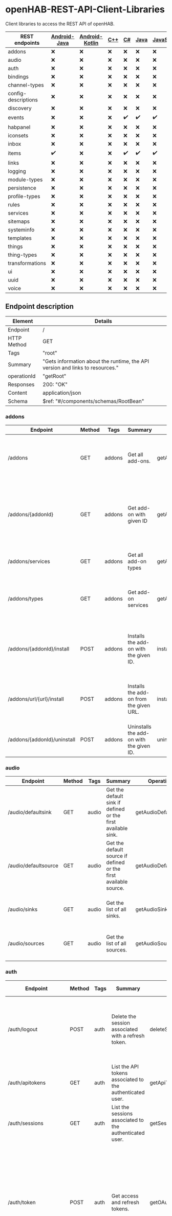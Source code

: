 # openHAB-REST-API-Client-Libraries
Client libraries to access the REST API of openHAB.

| REST endpoints | [Android-Java](https://github.com/Michdo93/android-java-openHAB-Client-Library) | [Android-Kotlin](https://github.com/Michdo93/android-kotlin-openHAB-Client-Library) | [C++](https://github.com/Michdo93/cpp-openHAB-Client-Library) | [C#](https://github.com/Michdo93/csharp-openHAB-Client-Library) | [Java](https://github.com/Michdo93/java-openHAB-Client-Library) | [JavaScript](https://github.com/Michdo93/JavaScript-openHAB-Client-Library) | [jQuery](https://github.com/Michdo93/jQuery-openHAB-Client-Library) | [NodeJS](https://github.com/Michdo93/NodeJS-openHAB-Client-Library) | [Python](https://github.com/Michdo93/Python-openHAB-Client-Library) |
| -------------- | ------------ | -------------- | --- | -- | ---- | ---------- | ------ | ------ | ------ |
| addons         | :x:          | :x:            | :x: | :x:| :x:  | :x:        | :x:    | :x:    | :x:    |
| audio          | :x:          | :x:            | :x: | :x:| :x:  | :x:        | :x:    | :x:    | :x:    |
| auth           | :x:          | :x:            | :x: | :x:| :x:  | :x:        | :x:    | :x:    | :x:    |
| bindings       | :x:          | :x:            | :x: | :x:| :x:  | :x:        | :x:    | :x:    | :x:    |
| channel-types  | :x:          | :x:            | :x: | :x:| :x:  | :x:        | :x:    | :x:    | :x:    |
| config-descriptions | :x:    | :x:            | :x: | :x:| :x:  | :x:        | :x:    | :x:    | :x:    |
| discovery      | :x:          | :x:            | :x: | :x:| :x:  | :x:        | :x:    | :x:    | :x:    |
| events         | :x:          | :x:            | :x: | :heavy_check_mark:| :heavy_check_mark:  | :heavy_check_mark:        | :x:    | :x:    | :heavy_check_mark:    |
| habpanel       | :x:          | :x:            | :x: | :x:| :x:  | :x:        | :x:    | :x:    | :x:    |
| iconsets       | :x:          | :x:            | :x: | :x:| :x:  | :x:        | :x:    | :x:    | :x:    |
| inbox          | :x:          | :x:            | :x: | :x:| :x:  | :x:        | :x:    | :x:    | :x:    |
| items          | :heavy_check_mark:          | :x:            | :x: | :heavy_check_mark:| :heavy_check_mark:  | :heavy_check_mark:        | :x:    | :x:    | :heavy_check_mark:    |
| links          | :x:          | :x:            | :x: | :x:| :x:  | :x:        | :x:    | :x:    | :x:    |
| logging        | :x:          | :x:            | :x: | :x:| :x:  | :x:        | :x:    | :x:    | :x:    |
| module-types   | :x:          | :x:            | :x: | :x:| :x:  | :x:        | :x:    | :x:    | :x:    |
| persistence    | :x:          | :x:            | :x: | :x:| :x:  | :x:        | :x:    | :x:    | :x:    |
| profile-types  | :x:          | :x:            | :x: | :x:| :x:  | :x:        | :x:    | :x:    | :x:    |
| rules          | :x:          | :x:            | :x: | :x:| :x:  | :x:        | :x:    | :x:    | :x:    |
| services       | :x:          | :x:            | :x: | :x:| :x:  | :x:        | :x:    | :x:    | :x:    |
| sitemaps       | :x:          | :x:            | :x: | :x:| :x:  | :x:        | :x:    | :x:    | :x:    |
| systeminfo     | :x:          | :x:            | :x: | :x:| :x:  | :x:        | :x:    | :x:    | :x:    |
| templates      | :x:          | :x:            | :x: | :x:| :x:  | :x:        | :x:    | :x:    | :x:    |
| things         | :x:          | :x:            | :x: | :x:| :x:  | :x:        | :x:    | :x:    | :x:    |
| thing-types    | :x:          | :x:            | :x: | :x:| :x:  | :x:        | :x:    | :x:    | :x:    |
| transformations| :x:          | :x:            | :x: | :x:| :x:  | :x:        | :x:    | :x:    | :x:    |
| ui             | :x:          | :x:            | :x: | :x:| :x:  | :x:        | :x:    | :x:    | :x:    |
| uuid           | :x:          | :x:            | :x: | :x:| :x:  | :x:        | :x:    | :x:    | :x:    |
| voice          | :x:          | :x:            | :x: | :x:| :x:  | :x:        | :x:    | :x:    | :x:    |

## Endpoint description

| Element        | Details                                                                       |
|----------------|-------------------------------------------------------------------------------|
| Endpoint       | /                                                                             |
| HTTP Method    | GET                                                                           |
| Tags           | "root"                                                                        |
| Summary        | "Gets information about the runtime, the API version and links to resources." |
| operationId    | "getRoot"                                                                     |
| Responses      | 200: "OK"                                                                     |
| Content        | application/json                                                              |
| Schema         | $ref: "#/components/schemas/RootBean"                                         |


### addons

| Endpoint   | Method | Tags   | Summary                                     | Operation ID | Parameters                                                  | Responses                           |
| ---------- | ------ | ------ | ------------------------------------------- | ------------ | ----------------------------------------------------------- | ----------------------------------- |
| /addons    | GET    | addons | Get all add-ons.                            | getAddons    | Accept-Language (header)<br>type: string<br>serviceId (query)<br>type: string | 200 - OK<br>404 - Service not found |
| /addons/{addonId}  | GET    | addons | Get add-on with given ID | getAddonById   | Accept-Language (header)<br>type: string<br>addonId (path)<br>type: string<br>serviceId (query)<br>type: string | 200 - OK<br>404 - Not found |
| /addons/services      | GET    | addons | Get all add-on types | getAddonTypes   | Accept-Language (header)<br>type: string | 200 - OK        |
| /addons/types         | GET    | addons | Get add-on services | getAddonServices  | Accept-Language (header)<br>type: string<br>serviceId (query)<br>type: string | 200 - OK<br>404 - Service not found |
| /addons/{addonId}/install | POST   | addons | Installs the add-on with the given ID. | installAddonById   | addonId (path)<br>type: string<br>required: true<br>serviceId (query)<br>type: string | 200 - OK<br>404 - Not found |
| /addons/url/{url}/install       | POST   | addons | Installs the add-on from the given URL. | installAddonFromURL | url (path)<br>type: string<br>required: true | 200 - OK<br>400 - The given URL is malformed or not valid. |
| /addons/{addonId}/uninstall      | POST   | addons | Uninstalls the add-on with the given ID. | uninstallAddon | addonId (path)<br>type: string<br>required: true | 200 - OK<br>404 - Not found       |

### audio

| Endpoint           | Method | Tags  | Summary                                               | Operation ID        | Responses                                                                                       |
| ------------------ | ------ | ----- | ----------------------------------------------------- | ------------------- | ----------------------------------------------------------------------------------------------- |
| /audio/defaultsink | GET    | audio | Get the default sink if defined or the first available sink. | getAudioDefaultSink | 200 - OK<br>content: application/json<br>schema: $ref: "#/components/schemas/AudioSinkDTO"<br>404 - Sink not found |
| /audio/defaultsource | GET    | audio | Get the default source if defined or the first available source. | getAudioDefaultSource  | 200 - OK<br>content: application/json<br>schema: $ref: "#/components/schemas/AudioSourceDTO"<br>404 - Source not found |
| /audio/sinks   | GET    | audio | Get the list of all sinks.   | getAudioSinks     | 200 - OK<br>content: application/json<br>schema: type: array<br>items: $ref: "#/components/schemas/AudioSinkDTO" |
| /audio/sources  | GET    | audio | Get the list of all sources.| getAudioSources    | 200 - OK<br>content: application/json<br>schema: type: array<br>items: $ref: "#/components/schemas/AudioSourceDTO" |


### auth

| Endpoint     | Method | Tags  | Summary                                           | Operation ID    | Request Body                                                                                            | Responses                                    |
| ------------ | ------ | ----- | ------------------------------------------------- | --------------- | ------------------------------------------------------------------------------------------------------- | -------------------------------------------- |
| /auth/logout | POST   | auth  | Delete the session associated with a refresh token. | deleteSession   | content: application/x-www-form-urlencoded<br>schema: type: object<br>properties: refresh_token: type: string id: type: string | 200 - OK<br>401 - User is not authenticated<br>404 - User or refresh token not found |
| /auth/apitokens    | GET    | auth  | List the API tokens associated to the authenticated user. | getApiTokens   | 200 - OK<br>401 - User is not authenticated<br>404 - User not found |
| /auth/sessions    | GET    | auth  | List the sessions associated to the authenticated user. | getSessionsForCurrentUser | 200 - OK<br>401 - User is not authenticated<br>404 - User not found |
| /auth/token   | POST   | auth  | Get access and refresh tokens. | getOAuthToken | useCookie (query)<br>type: boolean            | grant_type (form data)<br>type: string<br>code (form data)<br>type: string<br>redirect_uri (form data)<br>type: string<br>client_id (form data)<br>type: string<br>refresh_token (form data)<br>type: string<br>code_verifier (form data)<br>type: string | 200 - OK<br>400 - Invalid request parameters |
| /auth/apitokens/{name}   | DELETE | auth  | Revoke a specified API token associated to the authenticated user. | removeApiToken | name (path)<br>type: string | 200 - OK<br>401 - User is not authenticated<br>404 - User or API token not found |

### bindings

| Endpoint                | Method | Tags     | Summary           | Operation ID | Parameters                                | Responses                 |
| ----------------------- | ------ | -------- | ----------------- | ------------ | ----------------------------------------- | ------------------------- |
| /bindings               | GET    | bindings | Get all bindings. | getBindings  | Accept-Language (header)<br>type: string | 200 - OK<br>security: oauth2 |
| /bindings/{bindingId}/config           | GET    | bindings | Get binding configuration for given binding ID. | getBindingConfiguration  | bindingId (path)<br>type: string                     | 200 - OK<br>404 - Binding does not exist<br>500 - Configuration can not be read due to internal error<br>security: oauth2 |
| /bindings/{bindingId}/config           | PUT    | bindings | Updates a binding configuration for given binding ID and returns the old configuration. | updateBindingConfiguration | bindingId (path)<br>type: string<br>requestBody (content)<br>type: object<br>additionalProperties (type)<br>type: object | 200 - OK<br>204 - No old configuration<br>404 - Binding does not exist<br>500 - Configuration can not be updated due to internal error<br>security: oauth2 |

### channel-types

| Endpoint                               | Method | Tags            | Summary                                    | Operation ID      | Parameters                                                                                               | Responses                         |
| -------------------------------------- | ------ | --------------- | ------------------------------------------ | ----------------- | -------------------------------------------------------------------------------------------------------- | ---------------------------------- |
| /channel-types                         | GET    | channel-types   | Gets all available channel types.          | getChannelTypes   | Accept-Language (header)<br>type: string<br>prefixes (query)<br>type: string<br>description: filter UIDs by prefix (multiple comma-separated prefixes allowed, for example: 'system,mqtt') | 200 - OK<br>security: oauth2       |
| /channel-types/{channelTypeUID}            | GET    | channel-types   | Gets channel type by UID.               | getChannelTypeByUID  | channelTypeUID (path)<br>type: string<br>description: channelTypeUID<br>required: true<br>Accept-Language (header)<br>type: string                                    | 200 - Channel type with provided channelTypeUID does not exist.<br>404 - No content<br>security: oauth2 |
| /channel-types/{channelTypeUID}/linkableItemTypes | GET    | channel-types   | Gets the item types the given trigger channel type UID can be linked to. | getLinkableItemTypesByChannelTypeUID | channelTypeUID (path)<br>type: string<br>description: channelTypeUID<br>required: true<br>Accept-Language (header)<br>type: string | 200 - OK<br>content: application/json<br>schema: uniqueItems: true<br>type: array<br>items: type: string<br>204 - No content: channel type has no linkable items or is no trigger channel.<br>404 - Given channel type UID not found. | security: oauth2 |

### config-descriptions

| Endpoint                 | Method | Tags                  | Summary                                | Operation ID          | Parameters                                                                                   | Responses                                                                                                     |
| ------------------------ | ------ | --------------------- | -------------------------------------- | --------------------- | -------------------------------------------------------------------------------------------- | -------------------------------------------------------------------------------------------------------------- |
| /config-descriptions     | GET    | config-descriptions   | Gets all available config descriptions. | getConfigDescriptions | Accept-Language (header)<br>type: string<br>scheme (query)<br>type: string<br>description: scheme filter | 200 - OK<br>content: application/json<br>schema: type: array<br>items: $ref: "#/components/schemas/ConfigDescriptionDTO" | security: oauth2 |
| /config-descriptions/{uri}           | GET    | config-descriptions   | Gets a config description by URI.      | getConfigDescriptionByURI | Accept-Language (header)<br>type: string<br>uri (path)<br>type: string<br>description: uri | 200 - OK<br>content: application/json<br>schema: $ref: "#/components/schemas/ConfigDescriptionDTO"<br>400 - Invalid URI syntax<br>404 - Not found | security: oauth2 |

### discovery

| Endpoint                           | Method | Tags           | Summary                                    | Operation ID                      | Responses                                                                               |
| ---------------------------------- | ------ | -------------- | ------------------------------------------ | --------------------------------- | --------------------------------------------------------------------------------------- |
| /discovery                         | GET    | discovery      | Gets all bindings that support discovery.  | getBindingsWithDiscoverySupport  | 200 - OK<br>content: application/json<br>schema: uniqueItems: true<br>type: array<br>items: type: string | security: oauth2 |
| /discovery/bindings/{bindingId}/scan | POST   | discovery      | Starts asynchronous discovery process for a binding and returns the timeout in seconds of the discovery operation. | scan          | 200 - OK<br>content: text/plain<br>schema: type: integer<br>format: int32<br>security: oauth2 |

### events

| Endpoint                  | HTTP Method | Tags        | Summary                                                     | operationId                      | Parameters                |  Responses               |
|--------------------------|-------------|-------------|-------------------------------------------------------------|----------------------------------|---------------------------|-------------------------|
| /events                  | GET         | "events"    | Get all events.                                             | "getEvents"                      | | 200: "OK"               |
|                          |             |             |                                                             |                                  | 400: "Topic is empty or contains invalid characters" |
| /events/states           | GET         | "events"    | Initiates a new item state tracker connection             | "initNewStateTacker"             | | 200: "OK"               |
| /events/states/{connectionId} | POST    | "events"    | Changes the list of items a SSE connection will receive state updates to. | "updateItemListForStateUpdates" | name: "connectionId"      | 200: "OK"                |
|                          |             |             |                                                             |                                  | in: "path"                | 404: "Unknown connectionId" |


### habpanel

| Endpoint                                | Method | Tags      | Summary                        | Operation ID         | Parameters                                                                                              | Responses                                                                                                             |
| --------------------------------------- | ------ | --------- | ------------------------------ | -------------------- | ------------------------------------------------------------------------------------------------------- | -------------------------------------------------------------------------------------------------------------------- |
| /habpanel/gallery/{galleryName}/widgets | GET    | habpanel  | Gets the list of widget gallery items. | getGalleryWidgetList | 0: name: "galleryName"<br>   in: "path"<br>   description: "gallery name e.g. 'community'"<br>   required: true<br>   schema: type: "string" | 200 - OK<br>content: application/json<br>schema: type: "array"<br>items: $ref: "#/components/schemas/GalleryWidgetsListItem"<br>404 - Unknown gallery |
| /habpanel/gallery/{galleryName}/widgets/{id} | GET    | habpanel  | Gets the details about a widget gallery item. | getGalleryWidgetsItem | 0: name: "galleryName"<br>   in: "path"<br>   description: "gallery name e.g. 'community'"<br>   required: true<br>   schema: type: "string"<br> 1: name: "id"<br>   in: "path"<br>   description: "id within the gallery"<br>   required: true<br>   schema: type: "string" | 200 - OK<br>content: application/json<br>schema: $ref: "#/components/schemas/GalleryItem"<br>404 - Unknown gallery or gallery item not found |


### iconsets

| Endpoint    | Method | Tags      | Summary           | Operation ID | Parameters                                                      | Responses                                                     |
| ----------- | ------ | --------- | ----------------- | ------------ | --------------------------------------------------------------- | ------------------------------------------------------------ |
| /iconsets   | GET    | iconsets  | Gets all icon sets | getIconSets  | 0: name: "Accept-Language"<br>   in: "header"<br>   description: "language"<br>   schema: type: "string" | 200 - OK<br>content: application/json<br>schema: type: "array"<br>items: $ref: "#/components/schemas/IconSet" |


### inbox

| Endpoint                | Method | Tags   | Summary                                                           | Operation ID          | Parameters                                                                                         | Request Body                                              | Responses                                                                                                          | Security            |
| ----------------------- | ------ | ------ | ----------------------------------------------------------------- | --------------------- | -------------------------------------------------------------------------------------------------- | --------------------------------------------------------- | ------------------------------------------------------------------------------------------------------------------ | -------------------- |
| /inbox/{thingUID}/approve | POST   | inbox  | Approves the discovery result by adding the thing to the registry. | approveInboxItemById  | Accept-Language: header<br>thingUID: path (required)<br>newThingId: query (description: new thing ID) | content: text/plain<br>schema: type: string              | 200 - OK<br>400 - Invalid new thing ID<br>404 - Thing unable to be approved<br>409 - No binding found that supports this thing | oauth2: admin        |
| /inbox/{thingUID}  | DELETE | inbox  | Removes the discovery result from the inbox. | removeItemFromInbox | thingUID: path (required)                  | 200 - OK<br>404 - Discovery result not found in the inbox | oauth2: admin |
| /inbox                      | GET    | inbox  | Get all discovered things.       | getDiscoveredInboxItems | 200 - OK<br>content: application/json<br>schema: array items: $ref: "#/components/schemas/DiscoveryResultDTO" | oauth2: admin |
| /inbox/{thingUID}/ignore    | POST   | inbox  | Flags a discovery result as ignored.      | flagInboxItemAsIgnored     | 200 - OK              | oauth2: admin |
| /inbox/{thingUID}/unignore        | POST   | inbox  | Removes ignore flag from a discovery result. | removeIgnoreFlagOnInboxItem | 200 - OK              | oauth2: admin |

### items

| Endpoint                           | HTTP Method | Tags     | Summary                                    | operationId            | Parameters                               | Request Body   | Responses                                                          | Security          |
|-----------------------------------|-------------|----------|--------------------------------------------|------------------------|------------------------------------------|----------------|-------------------------------------------------------------------|-------------------|
| /items/{itemName}/members/{memberItemName} | PUT         | "items"  | "Adds a new member to a group item."       | "addMemberToGroupItem" | name: "itemName"                       |                | 200: "OK"                                                          | oauth2: "admin"   |
|                                   |             |          |                                            |                        | in: "path"                             |                | 404: "Item or member item not found or item is not of type group item." |                   |
|                                   |             |          |                                            |                        | description: "item name"               |                | 405: "Member item is not editable."                              |                   |
|                                   |             |          |                                            |                        | required: true                        |                |                                                                   |                   |
|                                   |             |          |                                            |                        | schema: type: "string"                |                |                                                                   |                   |
|                                   |             |          |                                            |                        |                                      |                |                                                                   |                   |
|                                   |             |          |                                            |                        | name: "memberItemName"                 |                |                                                                   |                   |
|                                   |             |          |                                            |                        | in: "path"                             |                |                                                                   |                   |
|                                   |             |          |                                            |                        | description: "member item name"        |                |                                                                   |                   |
|                                   |             |          |                                            |                        | required: true                        |                |                                                                   |                   |
|                                   |             |          |                                            |                        | schema: type: "string"                |                |                                                                   |                   |
| /items/{itemname}/metadata/{namespace} | PUT         | "items"  | "Adds metadata to an item."               | "addMetadataToItem"    | name: "itemname"                       |                | 200: "OK"                                                          | oauth2: "admin"   |
|                                   |             |          |                                            |                        | in: "path"                             |                | 201: "Created"                                                     |                   |
|                                   |             |          |                                            |                        | description: "item name"               |                | 400: "Metadata value empty."                                       |                   |
|                                   |             |          |                                            |                        | required: true                        |                | 404: "Item not found."                                             |                   |
|                                   |             |          |                                            |                        | schema: type: "string"                |                | 405: "Metadata not editable."                                      |                   |
|                                   |             |          |                                            |                        |                                      |                |                                                                   |                   |
|                                   |             |          |                                            |                        | name: "namespace"                     |                |                                                                   |                   |
|                                   |             |          |                                            |                        | in: "path"                             |                |                                                                   |                   |
|                                   |             |          |                                            |                        | description: "namespace"              |                |                                                                   |                   |
|                                   |             |          |                                            |                        | required: true                        |                |                                                                   |                   |
|                                   |             |          |                                            |                        | schema: type: "string"                |                |                                                                   |                   |
| /items/{itemname}/tags/{tag}       | PUT         | "items"  | "Adds a tag to an item."                   | "addTagToItem"         | name: "itemname"                       |                | 200: "OK"                                                          | oauth2: "admin"   |
|                                   |             |          |                                            |                        | in: "path"                             |                |                                                                   |                   |
|                                   |             |          |                                            |                        | description: "item name"               |                |                                                                   |                   |
|                                   |             |          |                                            |                        | required: true                        |                |                                                                   |                   |
|                                   |             |          |                                            |                        | schema: type: "string"                |                |                                                                   |                   |
|                                   |             |          |                                            |                        |                                      |                | 404: "Item not found."                                             |                   |
|                                   |             |          |                                            |                        |                                      |                | 405: "Item not editable."                                          |                   |
| /items/{itemname}/tags/{tag}       | DELETE      | "items"  | "Removes a tag from an item."              | "removeTagFromItem"    | name: "itemname"                       |                | 200: "OK"                                                          | oauth2: "admin"   |
|                                   |             |          |                                            |                        | in: "path"                             |                |                                                                   |                   |
|                                   |             |          |                                            |                        | description: "item name"               |                |                                                                   |                   |
|                                   |             |          |                                            |                        | required: true                        |                |                                                                   |                   |
|                                   |             |          |                                            |                        | schema: type: "string"                |                |                                                                   |                   |
|                                   |             |          |                                            |                        |                                      |                | 404: "Item not found."                                             |                   |
|                                   |             |          |                                            |                        |                                      |                | 405: "Item not editable."                                          |                   |
| /items/{itemname}                 | GET         | "items"  | "Gets a single item."                      | "getItemByName"        | name: "Accept-Language"                |                | 200: "OK"                                                          |                   |
|                                   |             |          |                                            |                        | description: "language"                |                | 404: "Item not found"                                              |                   |
|                                   |             |          |                                            |                        | schema: type: "string"                |                |                                                                   |                   |
|                                   |             |          |                                            |                        |                                      |                |                                                                   |                   |
|                                   |             |          |                                            |                        | name: "metadata"                      |                |                                                                   |                   |
|                                   |             |          |                                            |                        | description: "metadata selector - a comma separated list or a regular expression (suppressed if no value given)" | |                   |
|                                   |             |          |                                            |                        | schema: type: "string"                |                |                                                                   |                   |
|                                   |             |          |                                            |                        |                                      |                |                                                                   |                   |
|                                   |             |          |                                            |                        | name: "recursive"                     |                |                                                                   |                   |
|                                   |             |          |                                            |                        | description: "get member items if the item is a group item" |         |                                                                   |                   |
|                                   |             |          |                                            |                        | schema: type: "boolean"              | default: true                  |                                                                   |                   |
|                                   |             |          |                                            |                        |                                      |                |                                                                   |                   |
|                                   |             |          |                                            |                        | name: "itemname"                      |                |                                                                   |                   |
|                                   |             |          |                                            |                        | description: "item name"               | required: true                 |                                                                   |                   |
|                                   |             |          |                                            |                        | schema: type: "string"                |                |                                                                   |                   |
|                                   |             |          |                                            |                        |                                      |                | 200: "OK"                                                          |                   |
|                                   |             |          |                                            |                        | content: application/json             | schema: {...}                  |                                                                   |                   |
|                                   |             |          |                                            |                        |                                      |                |                                                                   |                   |
|                                   |             |          |                                            |                        | 404: "Item not found."               |                                      |                                                                   |                   |
|                                   |             |          |                                            |                        |                                      |                |                                                                   |                   |
|                                   |             |          |                                            |                        | 405: "Item not editable."            |                                      |                                                                   |                   |
|                                   |             |          |                                            |                        |                                      |                |                                                                   |                   |
|                                   |             |          |                                            |                        | oauth2:                               |                                      |                                                                   |                   |
|                                   |             |          |                                            |                        | 0: "admin"                           |                                      |                                                                   |                   |
|                                   |             |          |                                            |                        |                                      |                |                                                                   |                   |
| /items                             | GET         | "items"  | "Get all available items."                 | "getItems"             | name: "Accept-Language"                |                | 200: "OK"                                                          |                   |
|                                   |             |          |                                            |                        | description: "language"                |                |                                                                   |                   |
|                                   |             |          |                                            |                        | schema: type: "string"                |                |                                                                   |                   |
|                                   |             |          |                                            |                        |                                      |                |                                                                   |                   |
|                                   |             |          |                                            |                        | name: "type"                          |                |                                                                   |                   |
|                                   |             |          |                                            |                        | description: "item type filter"       |                |                                                                   |                   |
|                                   |             |          |                                            |                        | schema: type: "string"                |                |                                                                   |                   |
|                                   |             |          |                                            |                        |                                      |                |                                                                   |                   |
|                                   |             |          |                                            |                        | name: "tags"                          |                |                                                                   |                   |
|                                   |             |          |                                            |                        | description: "item tag filter"        |                |                                                                   |                   |
|                                   |             |          |                                            |                        | schema: type: "string"                |                |                                                                   |                   |
|                                   |             |          |                                            |                        |                                      |                |                                                                   |                   |
|                                   |             |          |                                            |                        | name: "metadata"                      |                |                                                                   |                   |
|                                   |             |          |                                            |                        | description: "metadata selector - a comma separated list or a regular expression (suppressed if no value given)" | |                   |
|                                   |             |          |                                            |                        | schema: type: "string"                |                |                                                                   |                   |
|                                   |             |          |                                            |                        |                                      |                |                                                                   |                   |
|                                   |             |          |                                            |                        | name: "recursive"                     |                |                                                                   |                   |
|                                   |             |          |                                            |                        | description: "get member items recursively" |                       |                                                                   |                   |
|                                   |             |          |                                            |                        | schema: type: "boolean"              | default: false                 |                                                                   |                   |
|                                   |             |          |                                            |                        |                                      |                |                                                                   |                   |
|                                   |             |          |                                            |                        | name: "fields"                        |                |                                                                   |                   |
|                                   |             |          |                                            |                        | description: "limit output to the given fields (comma separated)" |       |                                                                   |                   |
|                                   |             |          |                                            |                        | schema: type: "string"                |                |                                                                   |                   |
|                                   |             |          |                                            |                        |                                      |                |                                                                   |                   |
|                                   |             |          |                                            |                        | 200: "OK"                            | content: application/json       | schema: {...}                  |                                      |
|                                   |             |          |                                            |                        |                                      |                |                                                                   |                   |
| /items                             | PUT         | "items"  | "Adds a list of items to the registry or updates the existing items." |         | name: "Accept-Language"                |                | 200: "OK"                                                          | oauth2: "admin"   |
|                                   |             |          |                                            |                        | description: "language"                |                | 400: "Payload is invalid."                                         |                   |
|                                   |             |          |                                            |                        | schema: type: "string"                |                |                                                                   |                   |
|                                   |             |          |                                            |                        |                                      |                |                                                                   |                   |
|                                   |             |          |                                            |                        | name: "itemname"                      |                |                                                                   |                   |
|                                   |             |          |                                            |                        | description: "item name"               | required: true                 |                                                                   |                   |
|                                   |             |          |                                            |                        | schema: type: "string"                |                |                                                                   |                   |
|                                   |             |          |                                            |                        |                                      |                |                                                                   |                   |
|                                   |             |          |                                            |                        | 200: "OK"                            | content: */*                    | schema: {...}                  |                   |
|                                   |             |          |                                            |                        |                                      |                |                                                                   |                   |
|                                   |             |          |                                            |                        | 405: "Item not editable."            |                                      |                                                                   |                   |
|                                   |             |          |                                            |                        |                                      |                |                                                                   |                   |
|                                   |             |          |                                            |                        | oauth2:                               |                                      |                                                                   |                   |
|                                   |             |          |                                            |                        | 0: "admin"                           |                                      |                                                                   |                   |
|                                   |             |          |                                            |                        |                                      |                |                                                                   |                   |
| /items/{itemname}/state           | GET         | "items"  | "Gets the state of an item."               | "getItemState_1"       | name: "itemname"                       |                | 200: "OK"                                                          |                   |
|                                   |             |          |                                            |                        | in: "path"                             |                | content: text/plain                 |                   |
|                                   |             |          |                                            |                        | description: "item name"               |                | schema: {...}                      |                   |
|                                   |             |          |                                            |                        | required: true                        |                |                                   |                   |
|                                   |             |          |                                            |                        | schema: type: "string"                |                |                                   |                   |
|                                   |             |          |                                            |                        |                                      |                |                                   |                   |
|                                   |             |          |                                            |                        |                                      |                |                                   |                   |
|                                   |             |          |                                            |                        |                                      |                | 404: "Item not found"              |                   |
| /items/{itemname}/state           | PUT         | "items"  | "Updates the state of an item."            | "updateItemState"     | name: "Accept-Language"                |                | 202: "Accepted"                   |                   |
|                                   |             |          |                                            |                        | in: "header"                           |                | 400: "Item state null"           |                   |
|                                   |             |          |                                            |                        | description: "language"                |                | 404: "Item not found"              |                   |
|                                   |             |          |                                            |                        | schema: type: "string"                |                |                                   |                   |
|                                   |             |          |                                            |                        |                                      |                |                                   |                   |
|                                   |             |          |                                            |                        | name: "itemname"                      |                |                                   |                   |
|                                   |             |          |                                            |                        | description: "item name"               | required: true                 |                                   |                   |
|                                   |             |          |                                            |                        | schema: type: "string"                |                |                                   |                   |
|                                   |             |          |                                            |                        |                                      |                |                                   |                   |
|                                   |             |          |                                            |                        |                                      |                | 404: "Item not found"              |                   |
| /items/{itemName}/semantic/{semanticClass} | GET     | "items"  | "Gets the item which defines the requested semantics of an item." | "getSemanticItem" | name: "Accept-Language"                |                | 200: "OK"                      |               |
|                                   |             |          |                                                |                    | in: "header"                           |                | 404: "Item not found"          |               |
|                                   |             |          |                                                |                    | description: "language"                |                |                               |               |
|                                   |             |          |                                                |                    | schema: type: "string"                |                |                               |               |
|                                   |             |          |                                                |                    |                                      |                |                               |               |
|                                   |             |          |                                                |                    | name: "itemName"                      |                |                               |               |
|                                   |             |          |                                                |                    | description: "item name"               | required: true                 |                               |               |
|                                   |             |          |                                                |                    | schema: type: "string"                |                |                               |               |
|                                   |             |          |                                                |                    |                                      |                |                               |               |
|                                   |             |          |                                                |                    | name: "semanticClass"                  |                |                               |               |
|                                   |             |          |                                                |                    | description: "semantic class"        | required: true                 |                               |               |
|                                   |             |          |                                                |                    | schema: type: "string"                |                |                               |               |
| /items/metadata/purge             | POST        | "items"  | "Remove unused/orphaned metadata."            | "purgeDatabase"    |                                      |                | 200: "OK"                      | oauth2:        |
|                                   |             |          |                                                |                    |                                      |                |                               | 0: "admin"    |

### links

| Endpoint                          | HTTP Method | Tags     | Summary                                        | operationId        | Parameters                               | Request Body   | Responses                      | Security      |
|-----------------------------------|-------------|----------|------------------------------------------------|--------------------|------------------------------------------|----------------|-------------------------------|---------------|
| /links                            | GET         | "links"  | "Gets all available links."                  | "getItemLinks"     | name: "channelUID"                     |                | 200: "OK"                      | oauth2:        |
|                                   |             |          |                                                |                    | in: "query"                          |                |                               | 0: "admin"    |
|                                   |             |          |                                                |                    | description: "filter by channel UID" |                |                               |               |
|                                   |             |          |                                                |                    | schema: type: "string"                |                |                               |               |
|                                   |             |          |                                                |                    |                                      |                |                               |               |
|                                   |             |          |                                                |                    | name: "itemName"                     |                |                               |               |
|                                   |             |          |                                                |                    | description: "filter by item name"   |                |                               |               |
|                                   |             |          |                                                |                    | schema: type: "string"                |                |                               |               |
|                                   |             |          |                                                |                    |                                      |                |                               |               |
|                                   |             |          |                                                |                    |                                      |                | 200: "OK"                      |               |
|                                   |             |          |                                                |                    | content: application/json            | schema: {...}                  |                               |               |
|                                   |             |          |                                                |                    |                                      |                |                               |               |
|                                   |             |          |                                                |                    | oauth2:                               |                                |                               |               |
|                                   |             |          |                                                |                    | 0: "admin"                           |                                |                               |               |
| /links/{itemName}/{channelUID}   | GET                                           |                                |
|                                  |                                             |                                |
|                                  |                                             |                                |
|                                  |                                             |                                |
|                                  |                                             |                                |
|                                  |                                             |                                |
|                                  |                                             |                                |
|                                  |                                             |                                |
|                                  |                                             |                                |
|                                  |                                             |                                |
|                                  |                                             |                                |
|                                  |                                             |                                |
|                                  |                                             |                                |
|                                  |                                             |                                |
|                                  |                                             |                                |
|                                  |                                             |                                |
|                                  |                                             |                                |
|                                  |                                             |                                |
| /links/{itemName}/{channelUID}   | GET         | "links"  | "Retrieves an individual link."              | "getItemLink"          | name: "itemName"                     |                                    | 200: "OK"                          | oauth2: 0: "admin" |
|                                  |             |          |                                               |                        | in: "path"                           |                                    | 404: "Content does not match the path" |                   |
|                                  |             |          |                                               |                        | description: "item name"             |                                    |                                   |                   |
|                                  |             |          |                                               |                        | required: true                      |                                    |                                   |                   |
|                                  |             |          |                                               |                        | schema: type: "string"              |                                    |                                   |                   |
|                                  |             |          |                                               |                        |                                      |                                    |                                   |                   |
|                                  |             |          |                                               |                        | name: "channelUID"                  |                                    |                                   |                   |
|                                  |             |          |                                               |                        | description: "channel UID"          |                                    |                                   |                   |
|                                  |             |          |                                               |                        | required: true                      |                                    |                                   |                   |
|                                  |             |          |                                               |                        | schema: type: "string"              |                                    |                                   |                   |
|                                  |             |          |                                               |                        |                                      |                                    |                                   |                   |
|                                  |             |          |                                               |                        |                                      |                                    |                                   |                   |
|                                  |             |          |                                               |                        |                                      |                                    |                                   |                   |
|                                  |             |          |                                               |                        |                                      |                                    |                                   |                   |
| /links/{itemName}/{channelUID}    | PUT         | "links"  | "Links an item to a channel."                | "linkItemToChannel" | name: "itemName"                     |                | 200: "OK"                      | oauth2: 0: "admin" |
|                                   |             |          |                                               |                    | in: "path"                           |                | 400: "Content does not match the path" |               |
|                                   |             |          |                                               |                    | description: "item name"             |                | 405: "Link is not editable"    |               |
|                                   |             |          |                                               |                    | required: true                      |                |                               |               |
|                                   |             |          |                                               |                    | schema: type: "string"              |                |                               |               |
|                                   |             |          |                                               |                    |                                      |                |                               |               |
|                                   |             |          |                                               |                    | name: "channelUID"                  |                |                               |               |
|                                   |             |          |                                               |                    | description: "channel UID"          |                |                               |               |
|                                   |             |          |                                               |                    | required: true                      |                |                               |               |
|                                   |             |          |                                               |                    | schema: type: "string"              |                |                               |               |
| /links/{itemName}/{channelUID}    | DELETE      | "links"  | "Unlinks an item from a channel."           | "unlinkItemFromChannel" | name: "itemName"                     |                                    | 200: "OK"                          | oauth2: 0: "admin" |
|                                  |             |          |                                               |                        | in: "path"                           |                                    | 404: "Link not found."            |                   |
|                                  |             |          |                                               |                        | description: "itemName"             |                                    | 405: "Link not editable."         |                   |
|                                  |             |          |                                               |                        | required: true                      |                                    |                                   |                   |
|                                  |             |          |                                               |                        | schema: type: "string"              |                                    |                                   |                   |
|                                  |             |          |                                               |                        |                                      |                                    |                                   |                   |
|                                  |             |          |                                               |                        | name: "channelUID"                  |                                    |                                   |                   |
|                                  |             |          |                                               |                        | description: "channelUID"            |                                    |                                   |                   |
|                                  |             |          |                                               |                        | required: true                      |                                    |                                   |                   |
|                                  |             |          |                                               |                        | schema: type: "string"              |                                    |                                   |                   |
|                                  |             |          |                                               |                        |                                      |                                    |                                   |                   |
|                                  |             |          |                                               |                        |                                      |                                    |                                   |                   |
|                                  |             |          |                                               |                        |                                      |                                    |                                   |                   |
| /links/purge   | POST        | "links" | "Remove unused/orphaned links."     | "purgeDatabase_1" |                     |                    | 200: "OK"         | oauth2: 0: "admin" |
| /links/{object}             | DELETE      | "links" | "Delete all links that refer to an item or thing." | "removeAllLinksForObject"  |                                      |              | 200: "OK"   | oauth2: 0: "admin" |

### logging

| Endpoint              | Method | Tags     | Summary                            | Operation ID | Parameters                                                                                                         | Responses                                                     |
| --------------------- | ------ | -------- | ---------------------------------- | ------------ | ------------------------------------------------------------------------------------------------------------------ | ------------------------------------------------------------ |
| /logging/{loggerName} | GET    | logging  | Get a single logger.               | getLogger    | - name: loggerName<br>  in: path<br>  description: logger name<br>  required: true<br>  schema: {type: "string"} | 200 - OK<br>content: application/json<br>schema: $ref: "#/components/schemas/LoggerInfo"<br>security: 0: oauth2: 0: "admin" |
| /logging/{loggerName} | PUT    | logging  | Modify or add logger               | putLogger    | - name: loggerName<br>  in: path<br>  description: logger name<br>  required: true<br>  schema: {type: "string"} | 200 - OK<br>400 - Payload is invalid.<br>security: 0: oauth2: 0: "admin" |
| /logging/{loggerName} | DELETE | logging  | Remove a single logger.            | removeLogger | - name: loggerName<br>  in: path<br>  description: logger name<br>  required: true<br>  schema: {type: "string"} | 200 - OK<br>security: 0: oauth2: 0: "admin"                   |
| /logging    | GET    | logging  | Get all loggers | getLogger_1   | 200 - OK<br>content: application/json<br>schema: $ref: "#/components/schemas/LoggerBean"<br>security: 0: oauth2: 0: "admin" |


### module-types

| Endpoint              | Method | Tags          | Summary                            | Operation ID   | Parameters                                                                                                                                                       | Responses                                                                                                            |
| --------------------- | ------ | ------------- | ---------------------------------- | -------------- | ---------------------------------------------------------------------------------------------------------------------------------------------------------------- | ------------------------------------------------------------------------------------------------------------------- |
| /module-types         | GET    | module-types  | Get all available module types.    | getModuleTypes | 0: name: "Accept-Language"<br>   in: "header"<br>   description: "language"<br>   schema: type: "string"<br> 1: name: "tags"<br>   in: "query"<br>   description: "tags for filtering"<br>   schema: type: "string"<br> 2: name: "type"<br>   in: "query"<br>   description: "filtering by action, condition or trigger"<br>   schema: type: "string" | 200 - OK<br>content: application/json<br>schema: type: "array"<br>items: $ref: "#/components/schemas/ModuleTypeDTO" |
| /module-types/{moduleTypeUID}     | GET    | module-types  | Gets a module type corresponding to the given UID. | getModuleTypeById  | 0: name: "Accept-Language"<br>   in: "header"<br>   description: "language"<br>   schema: type: "string"<br> 1: name: "moduleTypeUID"<br>   in: "path"<br>   description: "moduleTypeUID"<br>   required: true<br>   schema: type: "string" | 200 - OK<br>content: application/json<br>schema: {…}<br>404 - Module Type corresponding to the given UID does not found. |


### persistence

| Endpoint                             | HTTP Method | Tags          | Summary                                                 | operationId                            | Parameters                                       | Request Body                   | Responses                            | Security              |
|---------------------------------------|-------------|---------------|---------------------------------------------------------|----------------------------------------|--------------------------------------------------|-------------------------------|--------------------------------------|-----------------------|
| /persistence/items/{itemname}         | GET         | "persistence" | "Gets item persistence data from the persistence service." | "getItemDataFromPersistenceService"   | name: "serviceId"                              |                                | 200: "OK"                            |                       |
|                                     |             |               |                                                         |                                        | in: "query"                                    |                                |                                    |                       |
|                                     |             |               |                                                         |                                        | description: "Id of the persistence service. If not provided the default service will be used" | required: false                |                                    |                       |
|                                     |             |               |                                                         |                                        | schema: type: "string"                        |                                |                                    |                       |
|                                     |             |               |                                                         |                                        | name: "itemname"                              |                                |                                    |                       |
|                                     |             |               |                                                         |                                        | description: "The item name"                  | required: true                |                                    |                       |
|                                     |             |               |                                                         |                                        | schema: type: "string"                        |                                |                                    |                       |
|                                     |             |               |                                                         |                                        | name: "starttime"                             | in: "query"                    |                                    |                       |
|                                     |             |               |                                                         |                                        | description: "Start time of the data to return. Will default to 1 day before endtime. [yyyy-MM-dd'T'HH:mm:ss.SSSZ]" | required: false               |                                    |                       |
|                                     |             |               |                                                         |                                        | schema: type: "string"                        |                                |                                    |                       |
|                                     |             |               |                                                         |                                        | name: "endtime"                               | in: "query"                    |                                    |                       |
|                                     |             |               |                                                         |                                        | description: "End time of the data to return. Will default to current time. [yyyy-MM-dd'T'HH:mm:ss.SSSZ]" | required: false               |                                    |                       |
|                                     |             |               |                                                         |                                        | schema: type: "string"                        |                                |                                    |                       |
|                                     |             |               |                                                         |                                        | name: "page"                                  | in: "query"                    |                                    |                       |
|                                     |             |               |                                                         |                                        | description: "Page number of data to return. This parameter will enable paging." | required: false               |                                    |                       |
|                                     |             |               |                                                         |                                        | schema: type: "integer"                       | format: "int32"                |                                    |                       |
|                                     |             |               |                                                         |                                        | name: "pagelength"                            | in: "query"                    |                                    |                       |
|                                     |             |               |                                                         |                                        | description: "The length of each page."       | required: false               |                                    |                       |
|                                     |             |               |                                                         |                                        | schema: type: "integer"                       | format: "int32"                |                                    |                       |
|                                     |             |               |                                                         |                                        | name: "boundary"                              | in: "query"                    |                                    |                       |
|                                     |             |               |                                                         |                                        | description: "Gets one value before and after the requested period." | required: false               |                                    |                       |
|                                     |             |               |                                                         |                                        | schema: type: "boolean"                       |                                |                                    |                       |
|                                     |             |               |                                                         |                                        |                                      |                                |                                    |                       |
|                                     |             |               |                                                         |                                        |                                      |                                | 200: "OK"                            |                       |
|                                     |             |               |                                                         |                                        | content: application/json                     | schema: {...}                  |                                    |                       |
| /persistence/items/{itemname}         | PUT         | "persistence" | "Stores item persistence data into the persistence service." | "storeItemDataInPersistenceService"   | name: "serviceId"                              |                                | 200: "OK"                            | oauth2: 0: "admin"    |
|                                     |             |               |                                                         |                                        | in: "query"                                    |                                |                                    |                       |
|                                     |             |               |                                                         |                                        | description: "Id of the persistence service. If not provided the default service will be used" | required: false                |                                    |                       |
|                                     |             |               |                                                         |                                        | schema: type: "string"                        |                                |                                    |                       |
|                                     |             |               |                                                         |                                        | name: "itemname"                              |                                |                                    |                       |
|                                     |             |               |                                                         |                                        | description: "The item name."                 | required: true                |                                    |                       |
|                                     |             |               |                                                         |                                        | schema: type: "string"                        |                                |                                    |                       |
|                                     |             |               |                                                         |                                        | name: "time"                                  | in: "query"                    |                                    |                       |
|                                     |             |               |                                                         |                                        | description: "Time of the data to be stored. Will default to current time. [yyyy-MM-dd'T'HH:mm:ss.SSSZ]" | required: true                |                                    |                       |
|                                     |             |               |                                                         |                                        | schema: type: "string"                        |                                |                                    |                       |
|                                     |             |               |                                                         |                                        | name: "state"                                 | in: "query"                    |                                    |                       |
|                                     |             |               |                                                         |                                        | description: "The state to store."            | required: true                |                                    |                       |
|                                     |             |               |                                                         |                                        | schema: type: "string"                        |                                |                                    |                       |
|                                     |             |               |                                                         |                                        |                                      |                                |                                    |                       |
|                                     |             |               |                                                         |                                        |                                      |                                | 200: "OK"                            |                       |
| /persistence/items/{itemname}         | DELETE      | "persistence" | "Deletes item persistence data from a specific persistence service in a given time range." | "deleteItemFromPersistenceService"   | name: "serviceId"                              |                                | 200: "OK"                            | oauth2: 0: "admin"    |
|                                     |             |               |                                                         |                                        | in: "query"                                    |                                |                                    |                       |
|                                     |             |               |                                                         |                                        | description: "Id of the persistence service." | required: true                 |                                    |                       |
|                                     |             |               |                                                         |                                        | schema: type: "string"                        |                                |                                    |                       |
|                                     |             |               |                                                         |                                        | name: "itemname"                              |                                |                                    |                       |
|                                     |             |               |                                                         |                                        | description: "The item name."                 | required: true                |                                    |                       |
|                                     |             |               |                                                         |                                        | schema: type: "string"                        |                                |                                    |                       |
|                                     |             |               |                                                         |                                        | name: "starttime"                             | in: "query"                    |                                    |                       |
|                                     |             |               |                                                         |                                        | description: "Start of the time range to be deleted. [yyyy-MM-dd'T'HH:mm:ss.SSSZ]" | required: true                |                                    |                       |
|                                     |             |               |                                                         |                                        | schema: type: "string"                        |                                |                                    |                       |
|                                     |             |               |                                                         |                                        | name: "endtime"                               | in: "query"                    |                                    |                       |
|                                     |             |               |                                                         |                                        | description: "End of the time range to be deleted. [yyyy-MM-dd'T'HH:mm:ss.SSSZ]" | required: true                |                                    |                       |
|                                     |             |               |                                                         |                                        | schema: type: "string"                        |                                |                                    |                       |
|                                     |             |               |                                                         |                                        |                                      |                                |                                    |                       |
|                                     |             |               |                                                         |                                        |                                      |                                | 200: "OK"                            |                       |
|                                     |             |               |                                                         |                                        | content: application/json                     | schema: {...}                  |                                    |                       |
|                                     |             |               |                                                         |                                        |                                      |                                | 400: "Invalid filter parameters"     |                       |
|                                     |             |               |                                                         |                                        |                                      |                                | 404: "Unknown persistence service" |                       |
| /persistence                         | GET         | "persistence" | "Gets a list of persistence services."                | "getPersistenceServices"              | name: "Accept-Language"                      |                                | 200: "OK"                            |                       |
|                                     |             |               |                                                         |                                        | in: "header"                                  |                                |                                    |                       |
|                                     |             |               |                                                         |                                        | description: "language"                      | required: false               |                                    |                       |
|                                     |             |               |                                                         |                                        | schema: type: "string"                        |                                |                                    |                       |
|                                     |             |               |                                                         |                                        |                                      |                                |                                    |                       |
|                                     |             |               |                                                         |                                        |                                      |                                | 200: "OK"                            |                       |
|                                     |             |               |                                                         |                                        | content: application/json                     | schema: {...}                  |                                    |                       |
|                                     |             |               |                                                         |                                        |                                      |                                |                                    |                       |
|                                     |             |               |                                                         |                                        |                                      |                                |                                    |                       |
|                                     |             |               |                                                         |                                        |                                      |                                |                                    |                       |
|                                     |             |               |                                                         |                                        |                                      |                                |                                    |                       |

### profile-types

| Endpoint                             | HTTP Method | Tags          | Summary                                                 | operationId                            | Parameters                                       | Request Body                   | Responses                            | Security              |
|---------------------------------------|-------------|---------------|---------------------------------------------------------|----------------------------------------|--------------------------------------------------|-------------------------------|--------------------------------------|-----------------------|
| /profile-types                        | GET         | "profile-types" | "Gets all available profile types."                    | "getProfileTypes"                     | name: "Accept-Language"                      |                                | 200: "OK"                            | oauth2: 0: "admin"    |
|                                       |             |               |                                                         |                                        | in: "header"                                |                                |                                      |                       |
|                                       |             |               |                                                         |                                        | description: "language"                    | required: false                |                                      |                       |
|                                       |             |               |                                                         |                                        | schema: type: "string"                      |                                |                                      |                       |
|                                       |             |               |                                                         |                                        | name: "channelTypeUID"                     | in: "query"                                |                                      |                       |
|                                       |             |               |                                                         |                                        | description: "channel type filter"         | required: false                |                                      |                       |
|                                       |             |               |                                                         |                                        | schema: type: "string"                      |                                |                                      |                       |
|                                       |             |               |                                                         |                                        | name: "itemType"                           | in: "query"                                |                                      |                       |
|                                       |             |               |                                                         |                                        | description: "item type filter"            | required: false                |                                      |                       |
|                                       |             |               |                                                         |                                        | schema: type: "string"                      |                                |                                      |                       |
|                                       |             |               |                                                         |                                        |                                          |                                |                                      |                       |
|                                       |             |               |                                                         |                                        |                                          |                                |                                      |                       |

### rules

| Endpoint    | Method | Tags       | Summary                                            | Operation ID | Parameters                                                                                                                                                           | Responses                                                                                                                               |
| ----------- | ------ | ---------- | -------------------------------------------------- | ------------ | -------------------------------------------------------------------------------------------------------------------------------------------------------------------- | -------------------------------------------------------------------------------------------------------------------------------------- |
| /rules      | GET    | rules      | Get available rules, optionally filtered by tags and/or prefix. | getRules     | 0: name: "prefix"<br>   in: "query"<br>   schema: type: "string"<br> 1: name: "tags"<br>   in: "query"<br>   schema: type: "array"<br>   items: type: "string"<br> 2: name: "summary"<br>   in: "query"<br>   description: "summary fields only"<br>   schema: type: "boolean" | 200 - OK<br>content: application/json<br>schema: {…}<br>security: 0: oauth2: 0: "admin"<br>post<br>tags: 0: "rules"<br>summary: "Creates a rule."<br>operationId: "createRule"<br>requestBody: description: "rule data"<br>content: application/json<br>schema: $ref: "#/components/schemas/RuleDTO"<br>required: true<br>201 - Created<br>headers: Location: description: "Newly created Rule"<br>style: "simple"<br>400 - Creation of the rule is refused. Missing required parameter.<br>409 - Creation of the rule is refused. Rule with the same UID already exists.<br>security: 0: oauth2: 0: "admin" |
| /rules/{ruleUID}/enable | POST   | rules   | Sets the rule enabled status.          | enableRule   | 0: name: "ruleUID"<br>   in: "path"<br>   description: "ruleUID"<br>   required: true<br>   schema: type: "string" | 200 - OK<br>404 - Rule corresponding to the given UID does not found.<br>security: 0: oauth2: 0: "admin" |
|                         |        |         |                                      |              | 1: name: "enable"<br>   in: "body"<br>   description: "enable"<br>   required: true<br>   schema: type: "string"  |
| /rules/{ruleUID}/actions | GET    | rules   | Gets the rule actions | getRuleActions  | 0: name: "ruleUID"<br>   in: "path"<br>   description: "ruleUID"<br>   required: true<br>   schema: type: "string"  | 200 - OK<br>404 - Rule corresponding to the given UID does not found.<br>security: 0: oauth2: 0: "admin" |
|                         |        |         |                       |                 |                                                                                                       |                                                                                                      |
| /rules/{ruleUID}   | GET    | rules | Gets the rule corresponding to the given UID      | getRuleById  | 0: name: "ruleUID"<br>   in: "path"<br>   description: "ruleUID"<br>   required: true<br>   schema: type: "string" | 200 - OK<br>content: application/json<br>schema: {…}<br>404 - Rule not found<br>security: 0: oauth2: 0: "admin" |
|                    | PUT    | rules | Updates an existing rule corresponding to the given UID | updateRule   | 0: name: "ruleUID"<br>   in: "path"<br>   description: "ruleUID"<br>   required: true<br>   schema: type: "string"<br>requestBody: description: "rule data"<br>content: application/json<br>schema: $ref: "#/components/schemas/RuleDTO"<br>required: true | 200 - OK<br>404 - Rule corresponding to the given UID does not found.<br>security: 0: oauth2: 0: "admin" |
|                    | DELETE | rules | Removes an existing rule corresponding to the given UID | deleteRule   | 0: name: "ruleUID"<br>   in: "path"<br>   description: "ruleUID"<br>   required: true<br>   schema: type: "string" | 200 - OK<br>404 - Rule corresponding to the given UID does not found.<br>security: 0: oauth2: 0: "admin" |
| /rules/{ruleUID}/conditions | GET    | rules | Gets the rule conditions | getRuleConditions | 0: name: "ruleUID"<br>   in: "path"<br>   description: "ruleUID"<br>   required: true<br>   schema: type: "string" | 200 - OK<br>content: application/json<br>schema: {…}<br>404 - Rule corresponding to the given UID does not found.<br>security: 0: oauth2: 0: "admin" |
| /rules/{ruleUID}/config  | GET    | rules | Gets the rule configuration   | getRuleConfiguration | 0: name: "ruleUID"<br>   in: "path"<br>   description: "ruleUID"<br>   required: true<br>   schema: type: "string" | 200 - OK<br>content: application/json<br>schema: {…}<br>404 - Rule corresponding to the given UID does not found.<br>security: 0: oauth2: 0: "admin" |
| /rules/{ruleUID}/config  | PUT    | rules | Sets the rule configuration   | updateRuleConfiguration | 0: name: "ruleUID"<br>   in: "path"<br>   description: "ruleUID"<br>   required: true<br>   schema: type: "string" | 1: name: "config"<br>   in: "body"<br>   description: "config"<br>   required: true<br>   content: application/json<br>schema: type: "object"<br>additionalProperties: {…}<br>200 - OK<br>404 - Rule corresponding to the given UID does not found.<br>security: 0: oauth2: 0: "admin" |
| /rules/{ruleUID}/{moduleCategory}/{id}        | GET    | rules | Gets the rule's module corresponding to the given Category and ID. | getRuleModuleById  | 0: name: "ruleUID"<br>   in: "path"<br>   description: "ruleUID"<br>   required: true<br>   schema: type: "string"<br>1: name: "moduleCategory"<br>   in: "path"<br>   description: "moduleCategory"<br>   required: true<br>   schema: type: "string"<br>2: name: "id"<br>   in: "path"<br>   description: "id"<br>   required: true<br>   schema: type: "string" | 200 - OK<br>content: application/json<br>schema: $ref: "#/components/schemas/ModuleDTO"<br>404 - Rule corresponding to the given UID does not found or does not have a module with such Category and ID.<br>security: 0: oauth2: 0: "admin" |
| /rules/{ruleUID}/{moduleCategory}/{id}/config        | GET    | rules | Gets the module's configuration.  | getRuleModuleConfig | 0: name: "ruleUID"<br>   in: "path"<br>   description: "ruleUID"<br>   required: true<br>   schema: type: "string"<br>1: name: "moduleCategory"<br>   in: "path"<br>   description: "moduleCategory"<br>   required: true<br>   schema: type: "string"<br>2: name: "id"<br>   in: "path"<br>   description: "id"<br>   required: true<br>   schema: type: "string" | 200 - OK<br>content: application/json<br>schema: type: "string"<br>404 - Rule corresponding to the given UID does not found or does not have a module with such Category and ID.<br>security: 0: oauth2: 0: "admin" |
| /rules/{ruleUID}/{moduleCategory}/{id}/config/{param}         | GET    | rules | Gets the module's configuration parameter. | getRuleModuleConfigParameter | 0: name: "ruleUID"<br>   in: "path"<br>   description: "ruleUID"<br>   required: true<br>   schema: type: "string"<br>1: name: "moduleCategory"<br>   in: "path"<br>   description: "moduleCategory"<br>   required: true<br>   schema: type: "string"<br>2: name: "id"<br>   in: "path"<br>   description: "id"<br>   required: true<br>   schema: type: "string"<br>3: name: "param"<br>   in: "path"<br>   description: "param"<br>   required: true<br>   schema: type: "string" | 200 - OK<br>content: text/plain<br>schema: type: "string"<br>404 - Rule corresponding to the given UID does not found or does not have a module with such Category and ID.<br>security: 0: oauth2: 0: "admin" |
| /rules/{ruleUID}/{moduleCategory}/{id}/config/{param}         | PUT    | rules | Sets the module's configuration parameter value. | setRuleModuleConfigParameter | 0: name: "ruleUID"<br>   in: "path"<br>   description: "ruleUID"<br>   required: true<br>   schema: type: "string"<br>1: name: "moduleCategory"<br>   in: "path"<br>   description: "moduleCategory"<br>   required: true<br>   schema: type: "string"<br>2: name: "id"<br>   in: "path"<br>   description: "id"<br>   required: true<br>   schema: type: "string"<br>3: name: "param"<br>   in: "path"<br>   description: "param"<br>   required: true<br>   schema: type: "string"<br>requestBody: description: "value"<br>content: text/plain<br>schema: type: "string"<br>required: true | 200 - OK<br>404 - Rule corresponding to the given UID does not found or does not have a module with such Category and ID.<br>security: 0: oauth2: 0: "admin" |
| /rules/{ruleUID}/triggers                     | GET    | rules | Gets the rule triggers. | getRuleTriggers   | 0: name: "ruleUID"<br>   in: "path"<br>   description: "ruleUID"<br>   required: true<br>   schema: type: "string" | 200 - OK<br>content: application/json<br>schema: type: "array"<br>items: $ref: "#/components/schemas/TriggerDTO"<br>404 - Rule corresponding to the given UID does not found.<br>security: 0: oauth2: 0: "admin" |
| /rules/{ruleUID}/runnow     | POST   | rules | Executes actions of the rule. | runRuleNow_1   | 0: name: "ruleUID"<br>   in: "path"<br>   description: "ruleUID"<br>   required: true<br>   schema: type: "string" | description: "the context for running this rule"<br>content: application/json<br>schema: type: "object"<br>additionalProperties: type: "object" | 200 - OK<br>404 - Rule corresponding to the given UID does not found.<br>security: 0: oauth2: 0: "admin" |
| /rules/schedule/simulations         | GET    | rules | Simulates the executions of rules filtered by tag 'Schedule' within the given times. | getScheduleRuleSimulations | 0: name: "from"<br>   in: "query"<br>   description: "Start time of the simulated rule executions. Will default to the current time. [yyyy-MM-dd'T'HH:mm:ss.SSSZ]"<br>   schema: type: "string" | 200 - OK<br>content: application/json<br>schema: type: "array"<br>items: $ref: "#/components/schemas/RuleExecution"<br>400 - The max. simulation duration of 180 days is exceeded.<br>security: 0: oauth2: 0: "admin" |
|                                     |        |       |                                                   |                          | 1: name: "until"<br>   in: "query"<br>   description: "End time of the simulated rule executions. Will default to 30 days after the start time. Must be less than 180 days after the given start time. [yyyy-MM-dd'T'HH:mm:ss.SSSZ]"<br>   schema: type: "string" |

### services

| Endpoint                             | HTTP Method | Tags          | Summary                                                 | operationId                            | Parameters                                       | Request Body                   | Responses                            | Security              |
|---------------------------------------|-------------|---------------|---------------------------------------------------------|----------------------------------------|--------------------------------------------------|-------------------------------|--------------------------------------|-----------------------|
| /services/{serviceId}/config          | GET         | "services"    | "Get service configuration for given service ID."       | "getServiceConfig"                     | name: "serviceId"                           |                                | 200: "OK"                            | oauth2: 0: "admin"    |
|                                       |             |               |                                                         |                                        | in: "path"                                  |                                | 500: "Configuration can not be read due to internal error" |                       |
|                                       |             |               |                                                         |                                        |                                             |                                |                                      |                       |
| /services/{serviceId}/config                           | PUT         | "services"    | "Updates a service configuration for given service ID and returns the old configuration." | "updateServiceConfig"                 | name: "Accept-Language"                     |                                | 200: "OK"                            | oauth2: 0: "admin"    |
|                                       |             |               |                                                         |                                        | in: "header"                                |                                | 204: "No old configuration"        |                       |
|                                       |             |               |                                                         |                                        | name: "serviceId"                           | in: "path"                                  | 500: "Configuration can not be updated due to internal error" |                       |
|                                       |             |               |                                                         |                                        | description: "service ID"                   |                                |                                      |                       |
|                                       |             |               |                                                         |                                        | schema: type: "string"                      |                                |                                      |                       |
|                                       |             |               |                                                         |                                        |                                             |                                |                                      |                       |
|                                       |             |               |                                                         |                                        | name: "requestBody"                         | in: "body"                                  |                                      |                       |
|                                       |             |               |                                                         |                                        | content: application/json                   | schema: type: "object"          |                                      |                       |
|                                       |             |               |                                                         |                                        |                additionalProperties: {...}  |                                |                                      |                       |
| /services/{serviceId}/config                           | DELETE      | "services"    | "Deletes a service configuration for given service ID and returns the old configuration." | "deleteServiceConfig"                 | name: "serviceId"                           |                                | 200: "OK"                            | oauth2: 0: "admin"    |
|                                       |             |               |                                                         |                                        | in: "path"                                  |                                | 204: "No old configuration"        |                       |
|                                       |             |               |                                                         |                                        | description: "service ID"                   |                                | 500: "Configuration can not be deleted due to internal error" |                       |
|                                       |             |               |                                                         |                                        | schema: type: "string"                      |                                |                                      |                       |
|                                       |             |               |                                                         |                                        |                                             |                                |                                      |                       |
| /services                            | GET         | "services"    | "Get all configurable services."                       | "getServices"                          | name: "Accept-Language"                     |                                | 200: "OK"                            | oauth2: 0: "admin"    |
|                                       |             |               |                                                         |                                        | in: "header"                                |                                |                                      |                       |
| /services/{serviceId}                | GET         | "services"    | "Get configurable service for given service ID."       | "getServicesById"                     | name: "Accept-Language"                     |                                | 200: "OK"                            | oauth2: 0: "admin"    |
|                                       |             |               |                                                         |                                        | in: "header"                                |                                | 404: "Not found"                   |                       |
|                                       |             |               |                                                         |                                        | name: "serviceId"                           | in: "path"                                  |                                      |                       |
| /services/{serviceId}/contexts       | GET         | "services"    | "Get existing multiple context service configurations for the given factory PID." | "getServiceContext"                | name: "Accept-Language"                     |                                | 200: "OK"                            | oauth2: 0: "admin"    |
|                                       |             |               |                                                         |                                        | in: "header"                                |                                |                                      |                       |
|                                       |             |               |                                                         |                                        | name: "serviceId"                           | in: "path"                                  |                                      |                       |

### sitemaps

| Endpoint                         | HTTP Method | Tags      | Summary                                          | operationId                     | Parameters                     | Responses                                            |
|---------------------------------|-------------|-----------|--------------------------------------------------|---------------------------------|--------------------------------|-----------------------------------------------------|
| /sitemaps/events/subscribe      | POST        | "sitemaps" | "Creates a sitemap event subscription."         | "createSitemapEventSubscription" |                                | 201: "Created"                                       |
|                                 |             |           |                                                  |                                 |                                |     Subscription created.                           |
|                                 |             |           |                                                  |                                 |                                | 503:                                               |
|                                 |             |           |                                                  |                                 |                                |     Subscriptions limit reached.                     |
| /sitemaps/{sitemapname}/{pageid} | GET         | "sitemaps" | "Polls the data for a sitemap."                | "pollDataForSitemap"            | Accept-Language                | 200: "OK"                                           |
|                                 |             |           |                                                  |                                 | sitemapname                     | 400:                                                |
|                                 |             |           |                                                  |                                 | pageid                          |     Invalid subscription id has been provided.     |
|                                 |             |           |                                                  |                                 | subscriptionid                  | 404:                                                |
|                                 |             |           |                                                  |                                 | includeHidden                   |     Sitemap with requested name does not exist or   |
|                                 |             |           |                                                  |                                 |                                |     page does not exist, or page refers to a      |
|                                 |             |           |                                                  |                                 |                                |     non-linkable widget.                         |
| /sitemaps/{sitemapname}          | GET         | "sitemaps" | "Get sitemap by name."                   | "getSitemapByName"      | Accept-Language                | 200: "OK"                                     |
|                                 |             |           |                                           |                         | sitemapname                     |     Content - application/json                 |
|                                 |             |           |                                           |                         | type                            | Schema                                        |
|                                 |             |           |                                           |                         | jsoncallback                    |     $ref - "#/components/schemas/SitemapDTO"  |
|                                 |             |           |                                           |                         | includeHidden                   |                                               |
| /sitemaps/events/{subscriptionid}    | GET         | "sitemaps"  | "Get sitemap events."                     | "getSitemapEvents"      | subscriptionid                  | 200: "OK"                                    |
|                                     |             |             |                                           |                         | sitemap                         |     Content - application/json                |
|                                     |             |             |                                           |                         | pageid                          | 400: "Page not linked to the subscription."   |
|                                     |             |             |                                           |                         |                                 | 404: "Subscription not found."                |
| /sitemaps              | GET         | "sitemaps"  | "Get all available sitemaps."         | "getSitemaps"   |                    | 200: "OK"                          |
|                        |             |             |                                        |                 |                    | Content - application/json          |
|                        |             |             |                                        |                 |                    | Schema - type: array                |
|                        |             |             |                                        |                 |                    |          items: $ref: "#/components/schemas/SitemapDTO" |

### systeminfo

| Endpoint        | Method | Tags       | Summary                           | Operation ID          | Parameters                                  | Responses                                          |
|-----------------|--------|------------|-----------------------------------|-----------------------|---------------------------------------------|---------------------------------------------------|
| /systeminfo     | GET    | "systeminfo" | "Gets information about the system." | "getSystemInformation" |                                             | 200: "OK"                                         |
|                 |        |            |                                   |                       |                                             | Content - application/json                        |
|                 |        |            |                                   |                       |                                             | Schema - $ref "#/components/schemas/SystemInfoBean" |
|                 |        |            |                                   |                       |                                             | Security                                        |
|                 |        |            |                                   |                       |                                             |     oauth2: "admin"                            |

### templates

| Endpoint             | Method | Tags       | Summary                           | Operation ID   | Parameters                                                                                                        | Responses                                                                                                  |
| -------------------- | ------ | ---------- | --------------------------------- | -------------- | ----------------------------------------------------------------------------------------------------------------- | ---------------------------------------------------------------------------------------------------------- |
| /templates           | GET    | templates  | Get all available templates.      | getTemplates   | 0: name: "Accept-Language"<br>   in: "header"<br>   description: "language"<br>   schema: type: "string"         | 200 - OK<br>content: application/json<br>schema: type: "array"<br>items: $ref: "#/components/schemas/Template" |
| /templates/{templateUID} | GET    | templates  | Gets a template corresponding to the given UID. | getTemplateById  | 0: name: "Accept-Language"<br>   in: "header"<br>   description: "language"<br>   schema: type: "string"<br>1: name: "templateUID"<br>   in: "path"<br>   description: "templateUID"<br>   required: true<br>   schema: type: "string" | 200 - OK<br>content: application/json<br>schema: $ref: "#/components/schemas/Template"<br>404 - Template corresponding to the given UID does not found. |

### things

| Endpoint                        | Method | Tags     | Summary                                                                                         | Operation ID         | Parameters                                                                                        | Request Body                           | Responses                                              | Security         |
|---------------------------------|--------|----------|-------------------------------------------------------------------------------------------------|----------------------|---------------------------------------------------------------------------------------------------|----------------------------------------|-------------------------------------------------------|------------------|
| /things                         | GET    | "things" | "Get all available things."                                                                    | "getThings"          |                                                                                                   |                                        | 200: "OK" Content - application/json Schema - $ref...  | oauth2: "admin" |
| /things                         | POST   | "things" | "Creates a new thing and adds it to the registry."                                              | "createThingInRegistry" | name: "Accept-Language" in: "header" description: "language" required: false schema: type: "string" | Request Body description: "thing data" content:... | 201: "Created" Content - */* Schema - {...}           | oauth2: "admin" |
| /things/{thingUID}              | GET    | "things" | "Gets thing by UID."                                                                           | "getThingById"       | name: "Accept-Language" in: "header" description: "language" required: false schema: type: "string" | name: "thingUID" in: "path" description: "thingUID" required: true schema: type: "string"         | 200: "OK" Content - application/json schema: {...}  | oauth2: "admin" |
| /things/{thingUID}              | PUT    | "things" | "Updates a thing."                                                                             | "updateThing"        | name: "Accept-Language" in: "header" description: "language" required: false schema: type: "string" | name: "thingUID" in: "path" description: "thingUID" required: true schema: type: "string"         | Request Body description: "thing" content: app... | 200: "OK" Content - */* schema: {...}               | oauth2: "admin" |
| /things/{thingUID}              | DELETE | "things" | "Removes a thing from the registry. Set 'force' to __true__ if you want the thing to be removed immediately." | "removeThingById"    | name: "Accept-Language" in: "header" description: "language" required: false schema: type: "string" | name: "thingUID" in: "path" description: "thingUID" required: true schema: type: "string"         | name: "force" in: "query" description: "force" ... | 200: "OK, was deleted." Content - application/...  | oauth2: "admin" |
|                                 |        |          |                                                                                                 |                      |                                                                                                   |                                        | 202: "ACCEPTED for asynchronous deletion."      |                    |                      |          |                                                                                                 |                      |                                                                                                   |                                        | 404: "Thing not found."                |                    |                      |          |                                                                                                 |                      |                                                                                                   |                                        | 409: "Thing could not be deleted because it's not editable." | |                    |
| /things/{thingUID}/config/status    | GET    | "things" | "Gets thing config status."               | "getThingConfigStatus"  | name: "Accept-Language" in: "header" description: "language" required: false schema: type: "string" | name: "thingUID" in: "path" description: "thing" required: true schema: type: "string"         | 200: "OK" Content - application/json schema: {...} | oauth2: "admin" |
| /things/{thingUID}/firmware/status  | GET    | "things" | "Gets thing's firmware status."           | "getThingFirmwareStatus"| name: "Accept-Language" in: "header" description: "language" required: false schema: type: "string" | name: "thingUID" in: "path" description: "thing" required: true schema: type: "string"         | 200: "OK" Content - application/json schema: {...} | oauth2: "admin" |
|                                     |        |          |                                           |                         |                                                                                                   |              | 204: "No firmware status provided by this Thing." |                  |
| /things/{thingUID}/firmwares      | GET    | "things" | "Get all available firmwares for provided thing UID"   | "getAvailableFirmwaresForThing"  | name: "thingUID" in: "path" description: "thingUID" required: true schema: type: "string"                      |                | 200: "OK" Content - application/json schema: {...} | oauth2: "admin" |
|                                   |        |          |                                                        |                                   | name: "Accept-Language" in: "header" description: "language" required: false schema: type: "string"              |                | 204: "No firmwares found."                 |                  |
| /things/{thingUID}/status         | GET    | "things" | "Gets thing status." | "getThingStatus"| name: "Accept-Language" in: "header" description: "language" required: false schema: type: "string"                |              | 200: "OK" Content - application/json schema: {...} | oauth2: "admin" |
|                                   |        |          |                      |                 | name: "thingUID" in: "path" description: "thing" required: true schema: type: "string"                            |              | 404: "Thing not found."                   |                  |
| /things/{thingUID}/enable         | PUT    | "things" | "Sets the thing enabled status." | "enableThing"   | name: "Accept-Language" in: "header" description: "language" required: false schema: type: "string"                 | description: "enabled" content: text/plain schema: type: "string" | 200: "OK" Content - application/json schema: {...} | oauth2: "admin" |
|                                   |        |          |                           |                 | name: "thingUID" in: "path" description: "thing" required: true schema: type: "string"                             |              | 404: "Thing not found."                   |                  |
| /things/{thingUID}/config         | PUT    | "things" | "Updates thing's configuration."    | "updateThingConfig" | name: "Accept-Language" in: "header" description: "language" required: false schema: type: "string"               | description: "configuration parameters" content: application/json schema: type: "object" additionalProperties: {...} | 200: "OK" Content - application/json schema: {...} | oauth2: "admin" |
|                                   |        |          |                                     |                   | name: "thingUID" in: "path" description: "thing" required: true schema: type: "string"                           |                                   | 400: "Configuration of the thing is not valid." |                  |
|                                   |        |          |                                     |                   |                                   |                                   | 404: "Thing not found"                     |                  |
|                                   |        |          |                                     |                   |                                   |                                   | 409: "Thing could not be updated as it is not editable." |               |
| /things/{thingUID}/firmware/{firmwareVersion} | PUT | "things" | "Update thing firmware." | "updateThingFirmware" | name: "Accept-Language" in: "header" description: "language" required: false schema: type: "string" | name: "thingUID" in: "path" description: "thing" required: true schema: type: "string" | name: "firmwareVersion" in: "path" description: "version" required: true schema: type: "string" | 200: "OK" | 400: "Firmware update preconditions not satisfied." | 404: "Thing not found." | oauth2: "admin" |

### thing-types

| Endpoint         | Method | Tags            | Summary                                                        | Operation ID      | Parameters                                                                                                | Responses                         |
| ---------------- | ------ | --------------- | -------------------------------------------------------------- | ----------------- | --------------------------------------------------------------------------------------------------------- | ---------------------------------- |
| /thing-types     | GET    | "thing-types"   | "Gets all available thing types without config description, channels and properties." | "getThingTypes"   | name: "Accept-Language" in: "header" description: "language" schema: type: "string"                   | 200: "OK" Content: application/json Schema: uniqueItems: true type: "array" items: $ref: "#/components/schemas/StrippedThingTypeDTO" |
|                  |        |                 |                                                                |                  | name: "bindingId" in: "query" description: "filter by binding Id" schema: type: "string"                |                                  |
| /thing-types/{thingTypeUID} | GET      | "thing-types"      | "Gets thing type by UID."                                                    | "getThingTypeById" | name: "thingTypeUID" in: "path" description: "thingTypeUID" required: true schema: type: "string" | 200: "OK" Content: application/json Schema: {...} | 404: "Not found" No content |

### transformations

| Endpoint         | Method | Tags            | Summary                                        | Operation ID      | Parameters                                                                                                | Responses                         |
| ---------------- | ------ | --------------- | ---------------------------------------------- | ----------------- | --------------------------------------------------------------------------------------------------------- | ---------------------------------- |
| /transformations/{uid} | GET    | "transformations" | "Get a single transformation"                 | "getTransformation" | name: "uid" in: "path" description: "Transformation UID" required: true schema: type: "string" | 200: "OK" content: application/json schema: {...} | 404: "Not found" No content |
| /transformations/{uid} | PUT    | "transformations" | "Put a single transformation"                 | "putTransformation" | name: "uid" in: "path" description: "Transformation UID" required: true schema: type: "string" | Request Body description: "transformation" content: application/json schema: $ref: "#/components/schemas/TransformationDTO" required: true | 200: "OK" 400: "Bad Request (content missing or invalid)" 405: "Transformation not editable" |
| /transformations/{uid} | DELETE | "transformations" | "Get a single transformation"                 | "deleteTransformation" | name: "uid" in: "path" description: "Transformation UID" required: true schema: type: "string" | 200: "OK" 404: "UID not found" 405: "Transformation not editable" |
| /transformations   | GET    | "transformations" | "Get a list of all transformations"           | "getTransformations" | - | 200: "OK" content: application/json schema: type: "array" items: $ref: "#/components/schemas/TransformationDTO" | 0: oauth2 0: "admin" |

### ui

| Endpoint                          | HTTP Method | Tags | Summary                                                      | Operation ID                           | Parameters                                     | Responses                                    | Security              |
|-----------------------------------|-------------|------|--------------------------------------------------------------|----------------------------------------|-----------------------------------------------|----------------------------------------------|-----------------------|
| /ui/components/{namespace}        | GET         | ui   | Get all registered UI components in the specified namespace. | getRegisteredUIComponentsInNamespace | - `namespace` (in path, required, type: string) <br> - `summary` (in query, type: boolean, description: summary fields only) | 200 - OK <br> Content: application/json <br> Schema: type: array, items: $ref: "#/components/schemas/RootUIComponent" | oauth2 - admin       |
| /ui/components/{namespace}        | POST        | ui   | Add a UI component in the specified namespace.               | addUIComponentToNamespace            | - `namespace` (in path, required, type: string) <br> - Request Body: Content: application/json <br> Schema: $ref: "#/components/schemas/RootUIComponent" | 200 - OK <br> Content: application/json <br> Schema: $ref: "#/components/schemas/RootUIComponent"   | oauth2 - admin       |
| /ui/components/{namespace}/{componentUID}        | GET         | ui   | Get a specific UI component in the specified namespace. | getUIComponentInNamespace       | - `namespace` (in path, required, type: string) <br> - `componentUID` (in path, required, type: string) | 200 - OK <br> Content: application/json <br> Schema: {…}       | oauth2 - admin       |
| /ui/components/{namespace}/{componentUID}        | PUT         | ui   | Update a specific UI component in the specified namespace. | updateUIComponentInNamespace    | - `namespace` (in path, required, type: string) <br> - `componentUID` (in path, required, type: string) <br> Request Body: Content: application/json <br> Schema: $ref: "#/components/schemas/RootUIComponent" | 200 - OK <br> Content: application/json <br> Schema: {…}       | oauth2 - admin       |
| /ui/components/{namespace}/{componentUID}        | DELETE      | ui   | Remove a specific UI component in the specified namespace. | removeUIComponentFromNamespace | - `namespace` (in path, required, type: string) <br> - `componentUID` (in path, required, type: string) | 200 - OK                                                        | oauth2 - admin       |
| /ui/tiles     | GET         | ui   | Get all registered UI tiles.   | getUITiles   | 200 - OK <br> Content: application/json <br> Schema: type: "array" <br> Items: $ref: "#/components/schemas/TileDTO" |


### uuid

| Endpoint | Method | Tags  | Summary              | Operation ID | Responses                                |
| -------- | ------ | ----- | -------------------- | ------------ | ---------------------------------------- |
| /uuid    | GET    | uuid | A unified unique id. | getUUID      | 200 - OK<br>content: text/plain<br>schema: type: "string" |


### voice

| Endpoint              | HTTP Method | Tags   | Summary               | Operation ID    | Responses                                                                                                      |
|-----------------------|-------------|--------|-----------------------|-----------------|----------------------------------------------------------------------------------------------------------------|
| /voice/defaultvoice   | GET         | voice  | Gets the default voice. | getDefaultVoice | 200 - OK <br> Content: application/json <br> Schema: $ref: "#/components/schemas/VoiceDTO" <br> 404 - No default voice was found. |
| /voice/interpreters/{id}             | GET         | voice  | Gets a single interpreter. | getVoiceInterpreterByUID  | - name: Accept-Language <br> in: header <br> description: language <br> schema: type: string <br> - name: id <br> in: path <br> description: interpreter id <br> required: true <br> schema: type: string | 200 - OK <br> Content: application/json <br> Schema: type: array <br> items: $ref: "#/components/schemas/HumanLanguageInterpreterDTO" <br> 404 - Interpreter not found |
| /voice/interpreters                      | GET    | voice | Get the list of all interpreters.                   | getVoiceInterpreters                   | Accept-Language: header (language)             | 200 - OK<br>Content: application/json<br>Schema: {...} |
| /voice/interpreters                      | POST   | voice | Sends a text to the default human language interpreter. | interpretTextByDefaultInterpreter    | Accept-Language: header (language)<br>text to interpret: body (text/plain) (required) | 200 - OK<br>400 - interpretation exception occurs<br>404 - No human language interpreter was found. |
| /voice/voices  | GET    | voice | Get the list of all voices. | getVoices    | 200 - OK<br>Content: application/json<br>Schema: {type: "array", items: $ref("#/components/schemas/VoiceDTO")} |
| /voice/interpreters/{ids}       | POST   | voice | Sends a text to a given human language interpreter(s). | interpretText   | - name: Accept-Language<br>  in: header<br>  description: language<br>  schema: {type: "string"}<br>- name: ids<br>  in: path<br>  description: comma separated list of interpreter ids<br>  required: true<br>  schema: {type: "array", items: {type: "string"}} | Request Body:<br>- description: text to interpret<br>  content: text/plain<br>  schema: {type: "string"}<br>  required: true | 200 - OK<br>Content: application/json<br>Schema: {type: "object"}<br>400 - interpretation exception occurs<br>Content: application/json<br>Schema: {type: "object"}<br>404 - No human language interpreter was found.<br>Content: application/json<br>Schema: {type: "object"} |
| /voice/listenandanswer | POST   | voice | Executes a simple dialog sequence without keyword spotting for a given audio source. | listenAndAnswer | - name: Accept-Language<br>  in: header<br>  description: language<br>  schema: {type: "string"}<br>- name: sourceId<br>  in: query<br>  description: source ID<br>  schema: {type: "string"}<br>- name: sttId<br>  in: query<br>  description: Speech-to-Text ID<br>  schema: {type: "string"}<br>- name: ttsId<br>  in: query<br>  description: Text-to-Speech ID<br>  schema: {type: "string"}<br>- name: voiceId<br>  in: query<br>  description: voice ID<br>  schema: {type: "string"}<br>- name: hliIds<br>  in: query<br>  description: interpreter IDs<br>  schema: {type: "array", items: {type: "string"}}<br>- name: sinkId<br>  in: query<br>  description: audio sink ID<br>  schema: {type: "string"}<br>- name: listeningItem<br>  in: query<br>  description: listening item<br>  schema: {type: "string"} | 200 - OK<br>Content: application/json<br>Schema: {type: "object"}<br>400 - Services are missing or language is not supported by services or dialog processing is already started for the audio source.<br>Content: application/json<br>Schema: {type: "object"}<br>404 - One of the given ids is wrong.<br>Content: application/json<br>Schema: {type: "object"} |
| /voice/say  | POST   | voice | Speaks a given text with a given voice through the given audio sink. | textToSpeech   | - name: voiceid<br>  in: query<br>  description: voice id<br>  schema: {type: "string"}<br>- name: sinkid<br>  in: query<br>  description: audio sink id<br>  schema: {type: "string"} | Content: text/plain<br>Schema: {type: "string"}<br>Required: true                              | 200 - OK<br>Content: application/json<br>Schema: {type: "object"} |
| /voice/dialog/start  | POST   | voice | Start dialog processing for a given audio source.          | startDialog  | - name: Accept-Language<br>  in: header<br>  description: language<br>  schema: {type: "string"}<br>- name: sourceId<br>  in: query<br>  description: source ID<br>  schema: {type: "string"}<br>... | 200 - OK<br>400 - Services are missing or language is not supported by services or dialog processing is already started for the audio source.<br>404 - One of the given ids is wrong. |
| /voice/dialog/stop | POST   | voice | Stop dialog processing for a given audio source. | stopDialog   | - name: sourceId<br>  in: query<br>  description: source ID<br>  schema: {type: "string"} | 200 - OK<br>400 - No dialog processing is started for the audio source.<br>404 - No audio source was found. |
